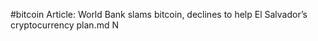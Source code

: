 #bitcoin
Article: World Bank slams bitcoin, declines to help El Salvador’s cryptocurrency plan.md N
